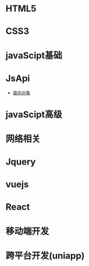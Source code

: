 # HTML5
# CSS3
# javaScipt基础
# JsApi
  - [面向对象](file/JsSenior/OO.md)

# javaScipt高级

# 网络相关

# Jquery
# vuejs
# React
# 移动端开发
# 跨平台开发(uniapp)
<!-- # 🎉关于本站 -->
